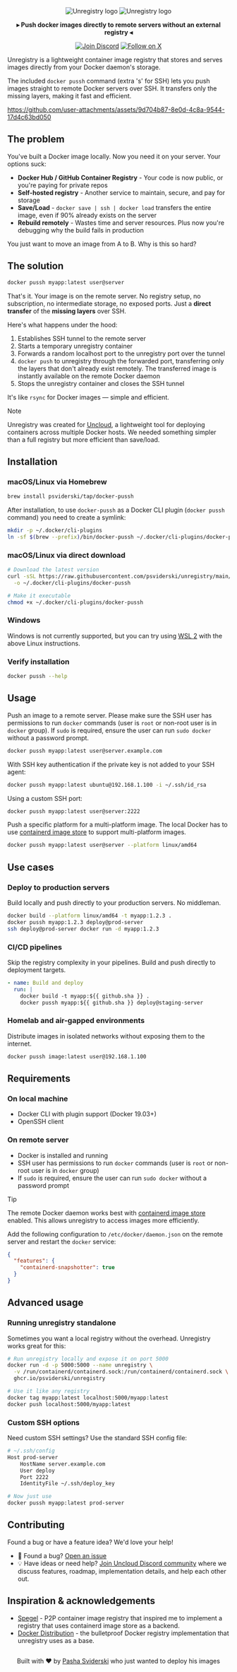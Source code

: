 <div align="center">
  <img src=".github/images/logo-light.svg#gh-light-mode-only" alt="Unregistry logo"/>
  <img src=".github/images/logo-dark.svg#gh-dark-mode-only" alt="Unregistry logo"/>
  <p><strong>▸ Push docker images directly to remote servers without an external registry ◂</strong></p>

  <p>
    <a href="https://discord.gg/eR35KQJhPu"><img src="https://img.shields.io/badge/discord-5865F2.svg?style=for-the-badge&logo=discord&logoColor=white" alt="Join Discord"></a>
    <a href="https://x.com/psviderski"><img src="https://img.shields.io/badge/follow-black?style=for-the-badge&logo=X&logoColor=while" alt="Follow on X"></a>
  </p>
</div>

Unregistry is a lightweight container image registry that stores and serves images directly from your Docker daemon's
storage.

The included `docker pussh` command (extra 's' for SSH) lets you push images straight to remote Docker servers over SSH.
It transfers only the missing layers, making it fast and efficient.

https://github.com/user-attachments/assets/9d704b87-8e0d-4c8a-9544-17d4c63bd050

## The problem

You've built a Docker image locally. Now you need it on your server. Your options suck:

- **Docker Hub / GitHub Container Registry** - Your code is now public, or you're paying for private repos
- **Self-hosted registry** - Another service to maintain, secure, and pay for storage
- **Save/Load** - `docker save | ssh | docker load` transfers the entire image, even if 90% already exists on the server
- **Rebuild remotely** - Wastes time and server resources. Plus now you're debugging why the build fails in production

You just want to move an image from A to B. Why is this so hard?

## The solution

```bash
docker pussh myapp:latest user@server
```

That's it. Your image is on the remote server. No registry setup, no subscription, no intermediate storage, no 
exposed ports. Just a **direct transfer** of the **missing layers** over SSH.

Here's what happens under the hood:
1. Establishes SSH tunnel to the remote server
2. Starts a temporary unregistry container
3. Forwards a random localhost port to the unregistry port over the tunnel
4. `docker push` to unregistry through the forwarded port, transferring only the layers that don't already exist 
   remotely. The transferred image is instantly available on the remote Docker daemon
5. Stops the unregistry container and closes the SSH tunnel

It's like `rsync` for Docker images — simple and efficient.

> [!NOTE]  
> Unregistry was created for [Uncloud](https://github.com/psviderski/uncloud), a lightweight tool for deploying 
> containers across multiple Docker hosts. We needed something simpler than a full registry but more efficient than
> save/load.

## Installation

### macOS/Linux via Homebrew

```bash
brew install psviderski/tap/docker-pussh
```

After installation, to use `docker-pussh` as a Docker CLI plugin (`docker pussh` command) you need to create a symlink:

```bash
mkdir -p ~/.docker/cli-plugins
ln -sf $(brew --prefix)/bin/docker-pussh ~/.docker/cli-plugins/docker-pussh
```

### macOS/Linux via direct download

```bash
# Download the latest version
curl -sSL https://raw.githubusercontent.com/psviderski/unregistry/main/docker-pussh \
  -o ~/.docker/cli-plugins/docker-pussh

# Make it executable
chmod +x ~/.docker/cli-plugins/docker-pussh
```

### Windows

Windows is not currently supported, but you can try using [WSL 2](https://docs.docker.com/desktop/features/wsl/) 
with the above Linux instructions.

### Verify installation

```bash
docker pussh --help
```

## Usage

Push an image to a remote server. Please make sure the SSH user has permissions to run `docker` commands (user is 
`root` or non-root user is in `docker` group). If `sudo` is required, ensure the user can run `sudo docker` without 
a password prompt.

```bash
docker pussh myapp:latest user@server.example.com
```

With SSH key authentication if the private key is not added to your SSH agent:

```bash
docker pussh myapp:latest ubuntu@192.168.1.100 -i ~/.ssh/id_rsa
```

Using a custom SSH port:

```bash
docker pussh myapp:latest user@server:2222
```

Push a specific platform for a multi-platform image. The local Docker has to use
[containerd image store](https://docs.docker.com/desktop/features/containerd/) to support multi-platform images.

```bash
docker pussh myapp:latest user@server --platform linux/amd64
```

## Use cases

### Deploy to production servers

Build locally and push directly to your production servers. No middleman.

```bash
docker build --platform linux/amd64 -t myapp:1.2.3 .
docker pussh myapp:1.2.3 deploy@prod-server
ssh deploy@prod-server docker run -d myapp:1.2.3
```

### CI/CD pipelines

Skip the registry complexity in your pipelines. Build and push directly to deployment targets.

```yaml
- name: Build and deploy
  run: |
    docker build -t myapp:${{ github.sha }} .
    docker pussh myapp:${{ github.sha }} deploy@staging-server
```

### Homelab and air-gapped environments

Distribute images in isolated networks without exposing them to the internet.

```bash
docker pussh image:latest user@192.168.1.100
```

## Requirements

### On local machine
- Docker CLI with plugin support (Docker 19.03+)
- OpenSSH client

### On remote server
- Docker is installed and running
- SSH user has permissions to run `docker` commands (user is `root` or non-root user is in `docker` group)
- If `sudo` is required, ensure the user can run `sudo docker` without a password prompt

> [!TIP]
> The remote Docker daemon works best with [containerd image store](https://docs.docker.com/engine/storage/containerd/)
> enabled. This allows unregistry to access images more efficiently.
>
> Add the following configuration to `/etc/docker/daemon.json` on the remote server and restart the `docker` service:
> ```json
> {
>   "features": {
>     "containerd-snapshotter": true
>   }
> }
> ```

## Advanced usage

### Running unregistry standalone

Sometimes you want a local registry without the overhead. Unregistry works great for this:

```bash
# Run unregistry locally and expose it on port 5000
docker run -d -p 5000:5000 --name unregistry \
  -v /run/containerd/containerd.sock:/run/containerd/containerd.sock \
  ghcr.io/psviderski/unregistry

# Use it like any registry
docker tag myapp:latest localhost:5000/myapp:latest
docker push localhost:5000/myapp:latest
```

### Custom SSH options

Need custom SSH settings? Use the standard SSH config file:

```bash
# ~/.ssh/config
Host prod-server
    HostName server.example.com
    User deploy
    Port 2222
    IdentityFile ~/.ssh/deploy_key

# Now just use
docker pussh myapp:latest prod-server
```

## Contributing

Found a bug or have a feature idea? We'd love your help!

- 🐛 Found a bug? [Open an issue](https://github.com/psviderski/unregistry/issues)
- 💡 Have ideas or need help? [Join Uncloud Discord community](https://discord.gg/eR35KQJhPu) where we discuss features,
  roadmap, implementation details, and help each other out.

## Inspiration & acknowledgements

- [Spegel](https://github.com/spegel-org/spegel) - P2P container image registry that inspired me to implement a 
  registry that uses containerd image store as a backend.
- [Docker Distribution](https://github.com/distribution/distribution) - the bulletproof Docker registry implementation
  that unregistry uses as a base.

##
<div align="center">
  Built with ❤️ by <a href="https://github.com/psviderski">Pasha Sviderski</a> who just wanted to deploy his images
</div>
